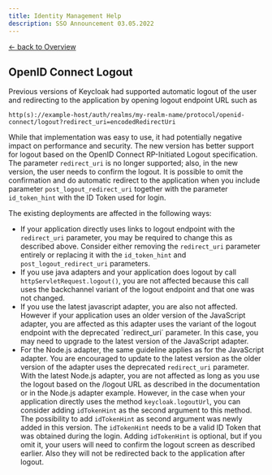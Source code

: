 ```yaml
---
title: Identity Management Help
description: SSO Announcement 03.05.2022
---
```


[&larr; back to Overview](/)

## OpenID Connect Logout

Previous versions of Keycloak had supported automatic logout of the user and redirecting to the application by opening logout endpoint URL such as

```
http(s)://example-host/auth/realms/my-realm-name/protocol/openid-connect/logout?redirect_uri=encodedRedirectUri
```

While that implementation was easy to use, it had potentially negative impact on performance and security. The new version has better support for logout based on the OpenID Connect RP-Initiated Logout specification. The parameter `redirect_uri` is no longer supported; also, in the new version, the user needs to confirm the logout. It is possible to omit the confirmation and do automatic redirect to the application when you include parameter `post_logout_redirect_uri` together with the parameter `id_token_hint` with the ID Token used for login.

The existing deployments are affected in the following ways:
* If your application directly uses links to logout endpoint with the `redirect_uri` parameter, you may be required to change this as described above. Consider either removing the `redirect_uri` parameter entirely or replacing it with the `id_token_hint` and `post_logout_redirect_uri` parameters.
* If you use java adapters and your application does logout by call `httpServletRequest.logout()`, you are not affected because this call uses the backchannel variant of the logout endpoint and that one was not changed.
* If you use the latest javascript adapter, you are also not affected. However if your application uses an older version of the JavaScript adapter, you are affected as this adapter uses the variant of the logout endpoint with the deprecated ´redirect_uri´ parameter. In this case, you may need to upgrade to the latest version of the JavaScript adapter.
* For the Node.js adapter, the same guideline applies as for the JavaScript adapter. You are encouraged to update to the latest version as the older version of the adapter uses the deprecated `redirect_uri` parameter. With the latest Node.js adapter, you are not affected as long as you use the logout based on the /logout URL as described in the documentation or in the Node.js adapter example. However, in the case when your application directly uses the method `keycloak.logoutUrl`, you can consider adding `idTokenHint` as the second argument to this method. The possibility to add `idTokenHint` as second argument was newly added in this version. The `idTokenHint` needs to be a valid ID Token that was obtained during the login. Adding `idTokenHint` is optional, but if you omit it, your users will need to confirm the logout screen as described earlier. Also they will not be redirected back to the application after logout.